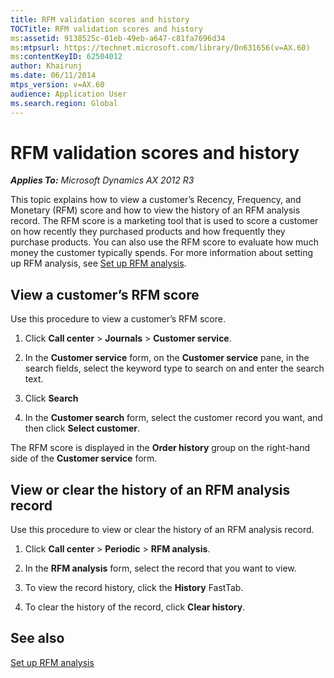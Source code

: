 ```yaml
---
title: RFM validation scores and history
TOCTitle: RFM validation scores and history
ms:assetid: 9138525c-01eb-49eb-a647-c81fa7696d34
ms:mtpsurl: https://technet.microsoft.com/library/Dn631656(v=AX.60)
ms:contentKeyID: 62504012
author: Khairunj
ms.date: 06/11/2014
mtps_version: v=AX.60
audience: Application User
ms.search.region: Global
---
```


# RFM validation scores and history 


_**Applies To:** Microsoft Dynamics AX 2012 R3_

This topic explains how to view a customer’s Recency, Frequency, and Monetary (RFM) score and how to view the history of an RFM analysis record. The RFM score is a marketing tool that is used to score a customer on how recently they purchased products and how frequently they purchase products. You can also use the RFM score to evaluate how much money the customer typically spends. For more information about setting up RFM analysis, see [Set up RFM analysis](set-up-rfm-analysis.md).

## View a customer’s RFM score

Use this procedure to view a customer’s RFM score.

1.  Click **Call center** \> **Journals** \> **Customer service**.

2.  In the **Customer service** form, on the **Customer service** pane, in the search fields, select the keyword type to search on and enter the search text.

3.  Click **Search**

4.  In the **Customer search** form, select the customer record you want, and then click **Select customer**.

The RFM score is displayed in the **Order history** group on the right-hand side of the **Customer service** form.

## View or clear the history of an RFM analysis record

Use this procedure to view or clear the history of an RFM analysis record.

1.  Click **Call center** \> **Periodic** \> **RFM analysis**.

2.  In the **RFM analysis** form, select the record that you want to view.

3.  To view the record history, click the **History** FastTab.

4.  To clear the history of the record, click **Clear history**.

## See also

[Set up RFM analysis](set-up-rfm-analysis.md)

  


